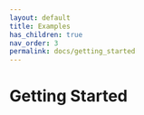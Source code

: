 ```yaml
---
layout: default
title: Examples
has_children: true
nav_order: 3
permalink: docs/getting_started
---
```


# Getting Started
